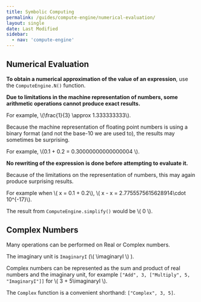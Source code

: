 ```yaml
---
title: Symbolic Computing
permalink: /guides/compute-engine/numerical-evaluation/
layout: single
date: Last Modified
sidebar:
  - nav: 'compute-engine'
---
```

<script type='module'>
    import {  renderMathInDocument } 
      from '//unpkg.com/mathlive/dist/mathlive.min.mjs';
    renderMathInDocument({
      TeX: {
        delimiters: {
          inline: [ ['$', '$'], ['\\(', '\\)']],
          display: [['$$', '$$'],['\\[', '\\]']],
        },
      },
      asciiMath: null,
      processEnvironments : false,
      renderAccessibleContent: false,
    });
</script>


## Numerical Evaluation

**To obtain a numerical approximation of the value of an expression**, use the
`ComputeEngine.N()` function.

**Due to limitations in the machine representation of numbers, some arithmetic
operations cannot produce exact results.** 

For example, \\(\frac{1}{3} \approx 1.333333333\\). 

Because the machine representation of floating point numbers is using
a binary format (and not the base-10 we are used to), the results may
sometimes be surprising.

For example, \\(0.1 + 0.2 = 0.30000000000000004 \\).


**No rewriting of the expression is done before attempting to evaluate it.**

Because of the limitations on the representation of numbers, this may
again produce surprising results.
  
For example when \\( x = 0.1 + 0.2\\), \\( x - x = 2.7755575615628914\cdot 10^{-17}\\). 

The result from `ComputeEngine.simplify()` would  be \\( 0 \\).


## Complex Numbers

Many operations can be performed on Real or Complex numbers.

The imaginary unit is `ImaginaryI` (\\( \imaginaryI \\) ). 

Complex numbers can be represented as the sum and product of real numbers
and the imaginary unit, for example `["Add", 3, ["Multiply", 5, "ImaginaryI"]]` for \\( 3 + 5\imaginaryI \\).

The `Complex` function is a convenient shorthand: `["Complex", 3, 5]`.